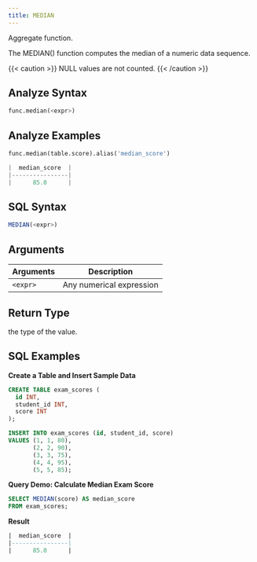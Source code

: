 ```yaml
---
title: MEDIAN
---
```


Aggregate function.

The MEDIAN() function computes the median of a numeric data sequence.

{{< caution >}}
NULL values are not counted.
{{< /caution >}}

## Analyze Syntax

```python
func.median(<expr>)
```

## Analyze Examples
```python
func.median(table.score).alias('median_score')

|  median_score  |
|----------------|
|      85.0      |
```

## SQL Syntax

```sql
MEDIAN(<expr>)
```

## Arguments

| Arguments | Description              |
|-----------|--------------------------|                                                                                                                 
| `<expr>`  | Any numerical expression |                                                                                                     

## Return Type

the type of the value.

## SQL Examples

**Create a Table and Insert Sample Data**
```sql
CREATE TABLE exam_scores (
  id INT,
  student_id INT,
  score INT
);

INSERT INTO exam_scores (id, student_id, score)
VALUES (1, 1, 80),
       (2, 2, 90),
       (3, 3, 75),
       (4, 4, 95),
       (5, 5, 85);
```

**Query Demo: Calculate Median Exam Score**
```sql
SELECT MEDIAN(score) AS median_score
FROM exam_scores;
```

**Result**
```sql
|  median_score  |
|----------------|
|      85.0      |
```